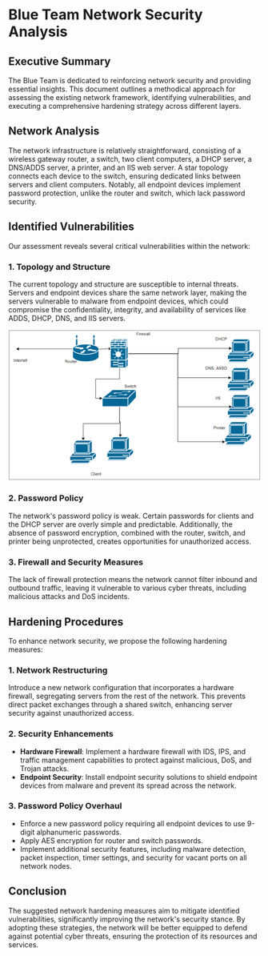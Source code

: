# Blue Team Network Security Analysis

## Executive Summary

The Blue Team is dedicated to reinforcing network security and providing essential insights. This document outlines a methodical approach for assessing the existing network framework, identifying vulnerabilities, and executing a comprehensive hardening strategy across different layers.

## Network Analysis

The network infrastructure is relatively straightforward, consisting of a wireless gateway router, a switch, two client computers, a DHCP server, a DNS/ADDS server, a printer, and an IIS web server. A star topology connects each device to the switch, ensuring dedicated links between servers and client computers. Notably, all endpoint devices implement password protection, unlike the router and switch, which lack password security.

## Identified Vulnerabilities

Our assessment reveals several critical vulnerabilities within the network:

### 1. Topology and Structure
The current topology and structure are susceptible to internal threats. Servers and endpoint devices share the same network layer, making the servers vulnerable to malware from endpoint devices, which could compromise the confidentiality, integrity, and availability of services like ADDS, DHCP, DNS, and IIS servers.

![Network Topology](../Images/Pic1.png)

### 2. Password Policy
The network's password policy is weak. Certain passwords for clients and the DHCP server are overly simple and predictable. Additionally, the absence of password encryption, combined with the router, switch, and printer being unprotected, creates opportunities for unauthorized access.

### 3. Firewall and Security Measures
The lack of firewall protection means the network cannot filter inbound and outbound traffic, leaving it vulnerable to various cyber threats, including malicious attacks and DoS incidents.

## Hardening Procedures

To enhance network security, we propose the following hardening measures:

### 1. Network Restructuring
Introduce a new network configuration that incorporates a hardware firewall, segregating servers from the rest of the network. This prevents direct packet exchanges through a shared switch, enhancing server security against unauthorized access.

### 2. Security Enhancements
- **Hardware Firewall**: Implement a hardware firewall with IDS, IPS, and traffic management capabilities to protect against malicious, DoS, and Trojan attacks.
- **Endpoint Security**: Install endpoint security solutions to shield endpoint devices from malware and prevent its spread across the network.

### 3. Password Policy Overhaul
- Enforce a new password policy requiring all endpoint devices to use 9-digit alphanumeric passwords.
- Apply AES encryption for router and switch passwords.
- Implement additional security features, including malware detection, packet inspection, timer settings, and security for vacant ports on all network nodes.

## Conclusion

The suggested network hardening measures aim to mitigate identified vulnerabilities, significantly improving the network's security stance. By adopting these strategies, the network will be better equipped to defend against potential cyber threats, ensuring the protection of its resources and services.
